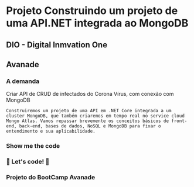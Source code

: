# Projeto Construindo um projeto de uma API.NET integrada ao MongoDB
 ## DIO - Digital Inmvation One
 ## Avanade

 ### A demanda
  Criar API  de CRUD de infectados do Corona Vírus, com conexão com MongoDB 

    Construiremos um projeto de uma API em .NET Core integrada a um cluster MongoDB, que também criaremos em tempo real no service cloud Mongo Atlas. Vamos repassar brevemente os conceitos básicos de front-end, back-end, bases de dados, NoSQL e MongoDB para fixar o entendimento e sua aplicabilidade.

    
### Show me the code

### 🚀 Let's code! 🚀

### Projeto do BootCamp Avanade